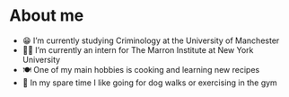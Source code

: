 # About me

- 😁 I’m currently studying Criminology at the University of Manchester
- 👩‍🎓 I’m currently an intern for The Marron Institute at New York University
- 🍽 One of my main hobbies is cooking and learning new recipes
- 🐶 In my spare time I like going for dog walks or exercising in the gym 


